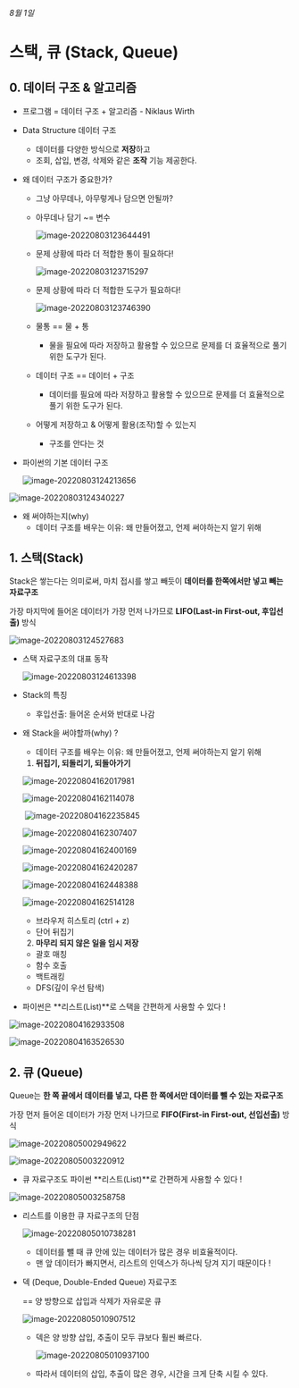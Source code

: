 ###### 8월 1일

# 스택, 큐 (Stack, Queue)

## 0. 데이터 구조 & 알고리즘

- 프로그램 = 데이터 구조 + 알고리즘 - Niklaus Wirth

- Data Structure 데이터 구조

  - 데이터를 다양한 방식으로 **저장**하고
  - 조회, 삽입, 변경, 삭제와 같은 **조작** 기능 제공한다.

- 왜 데이터 구조가 중요한가?

  - 그냥 아무데나, 아무렇게나 담으면 안될까?

  - 아무데나 담기 ~= 변수

    ![image-20220803123644491](README.assets/image-20220803123644491.png)

  

  - 문제 상황에 따라 더 적합한 통이 필요하다!

    ![image-20220803123715297](README.assets/image-20220803123715297.png)

  

  - 문제 상황에 따라 더 적합한 도구가 필요하다!

    ![image-20220803123746390](README.assets/image-20220803123746390.png)

  

  - 물통 == 물 + 통
    - 물을 필요에 따라 저장하고 활용할 수 있으므로 문제를 더 효율적으로 풀기 위한 도구가 된다.
  - 데이터 구조 == 데이터 + 구조
    - 데이터를 필요에 따라 저장하고 활용할 수 있으므로 문제를 더 효율적으로 풀기 위한 도구가 된다.

  - 어떻게 저장하고 & 어떻게 활용(조작)할 수 있는지

    - 구조를 안다는 것

    

- 파이썬의 기본 데이터 구조

  ![image-20220803124213656](README.assets/image-20220803124213656.png)



![image-20220803124340227](README.assets/image-20220803124340227.png)

- 왜 써야하는지(why)
  - 데이터 구조를 배우는 이유: 왜 만들어졌고, 언제 써야하는지 알기 위해



## 1. 스택(Stack)

Stack은 쌓는다는 의미로써, 마치 접시를 쌓고 빼듯이 **데이터를 한쪽에서만 넣고 빼는 자료구조**

가장 마지막에 들어온 데이터가 가장 먼저 나가므로 **LIFO(Last-in First-out, 후입선출)** 방식

![image-20220803124527683](README.assets/image-20220803124527683.png)

- 스택 자료구조의 대표 동작

  ![image-20220803124613398](README.assets/image-20220803124613398.png)

- Stack의 특징

  - 후입선출: 들어온 순서와 반대로 나감

  

- 왜 Stack을 써야할까(why) ?

  - 데이터 구조를 배우는 이유: 왜 만들어졌고, 언제 써야하는지 알기 위해

  

  1. **뒤집기, 되돌리기, 되돌아가기**

  ![image-20220804162017981](README.assets/image-20220804162017981.png)

  ![image-20220804162114078](README.assets/image-20220804162114078.png)

  ​	![image-20220804162235845](README.assets/image-20220804162235845.png)

  ![image-20220804162307407](README.assets/image-20220804162307407.png)

  ![image-20220804162400169](README.assets/image-20220804162400169.png)

  ![image-20220804162420287](README.assets/image-20220804162420287.png)

  ![image-20220804162448388](README.assets/image-20220804162448388.png)

  ![image-20220804162514128](README.assets/image-20220804162514128.png)

  - 브라우저 히스토리 (ctrl + z)
  - 단어 뒤집기

  

  2. **마무리 되지 않은 일을 임시 저장**

  - 괄호 매칭
  - 함수 호출
  - 백트래킹
  - DFS(깊이 우선 탐색)



- 파이썬은 **리스트(List)**로 스택을 간편하게 사용할 수 있다 !

![image-20220804162933508](README.assets/image-20220804162933508.png)

![image-20220804163526530](README.assets/image-20220804163526530.png)



## 2. 큐 (Queue)

Queue는 **한 쪽 끝에서 데이터를 넣고, 다른 한 쪽에서만 데이터를 뺄 수 있는 자료구조**

가장 먼저 들어온 데이터가 가장 먼저 나가므로 **FIFO(First-in First-out, 선입선출)** 방식

![image-20220805002949622](README.assets/image-20220805002949622.png)

![image-20220805003220912](README.assets/image-20220805003220912.png)

- 큐 자료구조도 파이썬 **리스트(List)**로 간편하게 사용할 수 있다 !

![image-20220805003258758](README.assets/image-20220805003258758.png)

- 리스트를 이용한 큐 자료구조의 단점

  ![image-20220805010738281](README.assets/image-20220805010738281.png)

  - 데이터를 뺄 때 큐 안에 있는 데이터가 많은 경우 비효율적이다.
  - 맨 앞 데이터가 빠지면서, 리스트의 인덱스가 하나씩 당겨 지기 때문이다 !

- 덱 (Deque, Double-Ended Queue) 자료구조

  == 양 방향으로 삽입과 삭제가 자유로운 큐

  ![image-20220805010907512](README.assets/image-20220805010907512.png)

  - 덱은 양 방향 삽입, 추출이 모두 큐보다 훨씬 빠르다.

    ![image-20220805010937100](README.assets/image-20220805010937100.png)

  - 따라서 데이터의 삽입, 추출이 많은 경우, 시간을 크게 단축 시킬 수 있다.

